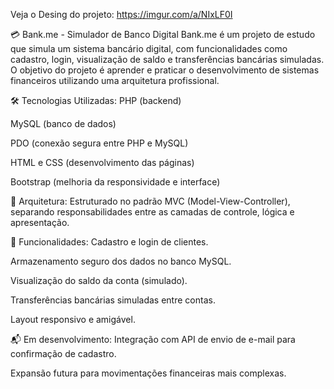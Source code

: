 Veja o Desing do projeto: https://imgur.com/a/NIxLF0I

💳 Bank.me - Simulador de Banco Digital
Bank.me é um projeto de estudo que simula um sistema bancário digital, com funcionalidades como cadastro, login, visualização de saldo e transferências bancárias simuladas. O objetivo do projeto é aprender e praticar o desenvolvimento de sistemas financeiros utilizando uma arquitetura profissional.

🛠️ Tecnologias Utilizadas:
PHP (backend)

MySQL (banco de dados)

PDO (conexão segura entre PHP e MySQL)

HTML e CSS (desenvolvimento das páginas)

Bootstrap (melhoria da responsividade e interface)

📐 Arquitetura:
Estruturado no padrão MVC (Model-View-Controller), separando responsabilidades entre as camadas de controle, lógica e apresentação.

📌 Funcionalidades:
Cadastro e login de clientes.

Armazenamento seguro dos dados no banco MySQL.

Visualização do saldo da conta (simulado).

Transferências bancárias simuladas entre contas.

Layout responsivo e amigável.

📬 Em desenvolvimento:
Integração com API de envio de e-mail para confirmação de cadastro.

Expansão futura para movimentações financeiras mais complexas.

